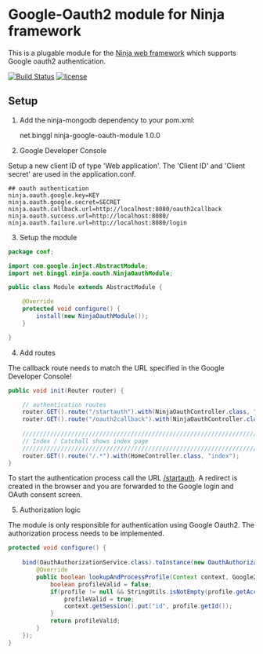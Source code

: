 Google-Oauth2 module for Ninja framework
=====================
This is a plugable module for the [Ninja web framework](http://www.ninjaframework.org/) which supports Google oauth2 authentication.

[![Build Status](https://travis-ci.org/bihe/ninja-oauth-google.png)](https://travis-ci.org/bihe/ninja-oauth-google)
[![license](http://img.shields.io/badge/license-apache_2.0-red.svg?style=flat)](https://raw.githubusercontent.com/bihe/ninja-mongodb/master/LICENSE)

Setup
-----

1) Add the ninja-mongodb dependency to your pom.xml:

	<dependency>
	    <groupId>net.binggl</groupId>
	    <artifactId>ninja-google-oauth-module</artifactId>
	    <version>1.0.0</version>
	</dependency>
	
2) Google Developer Console

Setup a new client ID of type 'Web application'. The 'Client ID' and 'Client secret' are used in the application.conf.

```
## oauth authentication
ninja.oauth.google.key=KEY
ninja.oauth.google.secret=SECRET
ninja.oauth.callback.url=http://localhost:8080/oauth2callback
ninja.oauth.success.url=http://localhost:8080/
ninja.oauth.failure.url=http://localhost:8080/login
```

3) Setup the module

```java
package conf;

import com.google.inject.AbstractModule;
import net.binggl.ninja.oauth.NinjaOauthModule;

public class Module extends AbstractModule {

    @Override
    protected void configure() {
        install(new NinjaOauthModule());
    }

}
```

4) Add routes

The callback route needs to match the URL specified in the Google Developer Console!

```java
public void init(Router router) {  

    // authentication routes
    router.GET().route("/startauth").with(NinjaOauthController.class, "startauth");
    router.GET().route("/oauth2callback").with(NinjaOauthController.class, "oauth2callback");
    
    ///////////////////////////////////////////////////////////////////////
    // Index / Catchall shows index page
    ///////////////////////////////////////////////////////////////////////
    router.GET().route("/.*").with(HomeController.class, "index");
}
```

To start the authentication process call the URL [/startauth](/startauth). A redirect is created in the browser and you are forwarded to the Google login
and OAuth consent screen.

5) Authorization logic

The module is only responsible for authentication using Google Oauth2. The authorization process needs to be implemented.

```java
protected void configure() {
        
    bind(OauthAuthorizationService.class).toInstance(new OauthAuthorizationService() {
        @Override
        public boolean lookupAndProcessProfile(Context context, Google2Profile profile) {
            boolean profileValid = false;
            if(profile != null && StringUtils.isNotEmpty(profile.getAccessToken())) {
                profileValid = true;
                context.getSession().put("id", profile.getId());
            }
            return profileValid;
        }
    });        
}
```
